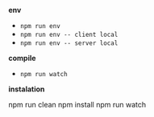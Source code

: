 **env**

- <code>npm run env</code>
- <code>npm run env -- client local</code>
- <code>npm run env -- server local</code>


**compile**

- <code>npm run watch</code>


**instalation**


npm run clean
npm install
npm run watch
